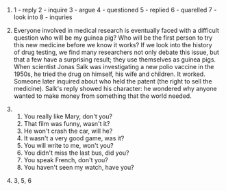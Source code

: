 1.
    1 - reply
    2 - inquire
    3 - argue
    4 - questioned
    5 - replied
    6 - quarelled
    7 - look into
    8 - inquries

2.
    Everyone involved in medical research is eventually faced with a difficult question who will be my guinea pig? Who will be the first person to try this new medicine before we know it works?
    If we look into the history of drug testing, we find many researchers not only debate this issue, but that a few have a surprising result; they use themselves as guinea pigs.
    When scientist Jonas Salk was investigating a new polio vaccine in the 1950s, he tried the drug on himself, his wife and children. It worked. Someone later inquired about who held the patent (the right to sell the medicine). Salk's reply showed his character: he wondered why anyone wanted to make money from something that the world needed.

4.
    1. You really like Mary, don't you?
    2. That film was funny, wasn't it?
    3. He won't crash the car, will he?
    4. It wasn't a very good game, was it?
    5. You will write to me, won't you?
    6. You didn't miss the last bus, did you?
    7. You speak French, don't you?
    8. You haven't seen my watch, have you?

5.
    3, 5, 6
